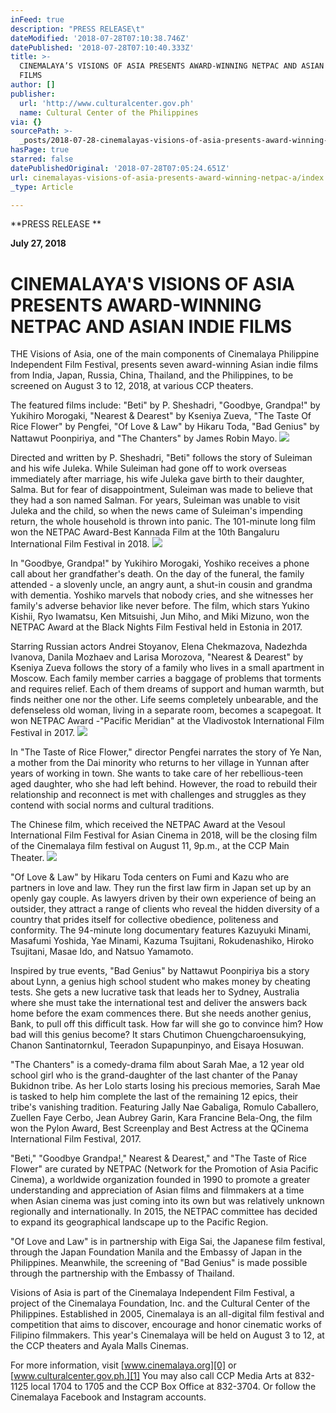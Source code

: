 ```yaml
---
inFeed: true
description: "PRESS RELEASE\t"
dateModified: '2018-07-28T07:10:38.746Z'
datePublished: '2018-07-28T07:10:40.333Z'
title: >-
  CINEMALAYA’S VISIONS OF ASIA PRESENTS AWARD-WINNING NETPAC AND ASIAN INDIE
  FILMS
author: []
publisher:
  url: 'http://www.culturalcenter.gov.ph'
  name: Cultural Center of the Philippines
via: {}
sourcePath: >-
  _posts/2018-07-28-cinemalayas-visions-of-asia-presents-award-winning-netpac-a.md
hasPage: true
starred: false
datePublishedOriginal: '2018-07-28T07:05:24.651Z'
url: cinemalayas-visions-of-asia-presents-award-winning-netpac-a/index.html
_type: Article

---
```

**PRESS RELEASE **

**July 27, 2018**  

# **CINEMALAYA'S VISIONS OF ASIA PRESENTS AWARD-WINNING NETPAC AND ASIAN INDIE FILMS**

THE Visions of Asia, one of the main components of Cinemalaya Philippine Independent Film Festival, presents seven award-winning Asian indie films from India, Japan, Russia, China, Thailand, and the Philippines, to be screened on August 3 to 12, 2018, at various CCP theaters.

The featured films include: "Beti" by P. Sheshadri, "Goodbye, Grandpa!" by Yukihiro Morogaki, "Nearest & Dearest" by Kseniya Zueva, "The Taste Of Rice Flower" by Pengfei, "Of Love & Law" by Hikaru Toda, "Bad Genius" by Nattawut Poonpiriya, and "The Chanters" by James Robin Mayo.
![](https://the-grid-user-content.s3-us-west-2.amazonaws.com/8c463344-cdf6-4719-96f9-0afa95d403c2.jpg)

Directed and written by P. Sheshadri, "Beti" follows the story of Suleiman and his wife Juleka. While Suleiman had gone off to work overseas immediately after marriage, his wife Juleka gave birth to their daughter, Salma. But for fear of disappointment, Suleiman was made to believe that they had a son named Salman. For years, Suleiman was unable to visit Juleka and the child, so when the news came of Suleiman's impending return, the whole household is thrown into panic. The 101-minute long film won the NETPAC Award-Best Kannada Film at the 10th Bangaluru International Film Festival in 2018\.
![](https://the-grid-user-content.s3-us-west-2.amazonaws.com/be6bee35-f7f2-44db-8cf2-8c19cbf6b3df.jpg)

In "Goodbye, Grandpa!" by Yukihiro Morogaki, Yoshiko receives a phone call about her grandfather's death. On the day of the funeral, the family attended - a slovenly uncle, an angry aunt, a shut-in cousin and grandma with dementia. Yoshiko marvels that nobody cries, and she witnesses her family's adverse behavior like never before. The film, which stars Yukino Kishii, Ryo Iwamatsu, Ken Mitsuishi, Jun Miho, and Miki Mizuno, won the NETPAC Award at the Black Nights Film Festival held in Estonia in 2017\.

Starring Russian actors Andrei Stoyanov, Elena Chekmazova, Nadezhda Ivanova, Danila Mozhaev and Larisa Morozova, "Nearest & Dearest" by Kseniya Zueva follows the story of a family who lives in a small apartment in Moscow. Each family member carries a baggage of problems that torments and requires relief. Each of them dreams of support and human warmth, but finds neither one nor the other. Life seems completely unbearable, and the defenseless old woman, living in a separate room, becomes a scapegoat. It won NETPAC Award -"Pacific Meridian" at the Vladivostok International Film Festival in 2017\.
![](https://the-grid-user-content.s3-us-west-2.amazonaws.com/24339e45-7c4a-4b7f-8596-8ea50752d5b2.jpg)

In "The Taste of Rice Flower," director Pengfei narrates the story of Ye Nan, a mother from the Dai minority who returns to her village in Yunnan after years of working in town. She wants to take care of her rebellious-teen aged daughter, who she had left behind. However, the road to rebuild their relationship and reconnect is met with challenges and struggles as they contend with social norms and cultural traditions.

The Chinese film, which received the NETPAC Award at the Vesoul International Film Festival for Asian Cinema in 2018, will be the closing film of the Cinemalaya film festival on August 11, 9p.m., at the CCP Main Theater.
![](https://the-grid-user-content.s3-us-west-2.amazonaws.com/5cb9291b-24b0-4e80-aa59-9aee88cb4225.jpg)

"Of Love & Law" by Hikaru Toda centers on Fumi and Kazu who are partners in love and law. They run the first law firm in Japan set up by an openly gay couple. As lawyers driven by their own experience of being an outsider, they attract a range of clients who reveal the hidden diversity of a country that prides itself for collective obedience, politeness and conformity. The 94-minute long documentary features Kazuyuki Minami, Masafumi Yoshida, Yae Minami, Kazuma Tsujitani, Rokudenashiko, Hiroko Tsujitani, Masae Ido, and Natsuo Yamamoto.

Inspired by true events, "Bad Genius" by Nattawut Poonpiriya bis a story about Lynn, a genius high school student who makes money by cheating tests. She gets a new lucrative task that leads her to Sydney, Australia where she must take the international test and deliver the answers back home before the exam commences there. But she needs another genius, Bank, to pull off this difficult task. How far will she go to convince him? How bad will this genius become? It stars Chutimon Chuengcharoensukying, Chanon Santinatornkul, Teeradon Supapunpinyo, and Eisaya Hosuwan.

"The Chanters" is a comedy-drama film about Sarah Mae, a 12 year old school girl who is the grand-daughter of the last chanter of the Panay Bukidnon tribe. As her Lolo starts losing his precious memories, Sarah Mae is tasked to help him complete the last of the remaining 12 epics, their tribe's vanishing tradition. Featuring Jally Nae Gabaliga, Romulo Caballero, Zuellen Faye Cerbo, Jean Aubrey Garin, Kara Francine Bela-Ong, the film won the Pylon Award, Best Screenplay and Best Actress at the QCinema International Film Festival, 2017\.

"Beti," "Goodbye Grandpa!," Nearest & Dearest," and "The Taste of Rice Flower" are curated by NETPAC (Network for the Promotion of Asia Pacific Cinema), a worldwide organization founded in 1990 to promote a greater understanding and appreciation of Asian films and filmmakers at a time when Asian cinema was just coming into its own but was relatively unknown regionally and internationally. In 2015, the NETPAC committee has decided to expand its geographical landscape up to the Pacific Region.

"Of Love and Law" is in partnership with Eiga Sai, the Japanese film festival, through the Japan Foundation Manila and the Embassy of Japan in the Philippines. Meanwhile, the screening of "Bad Genius" is made possible through the partnership with the Embassy of Thailand. 

Visions of Asia is part of the Cinemalaya Independent Film Festival, a project of the Cinemalaya Foundation, Inc. and the Cultural Center of the Philippines. Established in 2005, Cinemalaya is an all-digital film festival and competition that aims to discover, encourage and honor cinematic works of Filipino filmmakers. This year's Cinemalaya will be held on August 3 to 12, at the CCP theaters and Ayala Malls Cinemas.

For more information, visit [www.cinemalaya.org][0] or [www.culturalcenter.gov.ph.][1] You may also call CCP Media Arts at 832-1125 local 1704 to 1705 and the CCP Box Office at 832-3704\. Or follow the Cinemalaya Facebook and Instagram accounts.

[0]: http://www.cinemalaya.org/
[1]: http://www.culturalcenter.gov.ph./